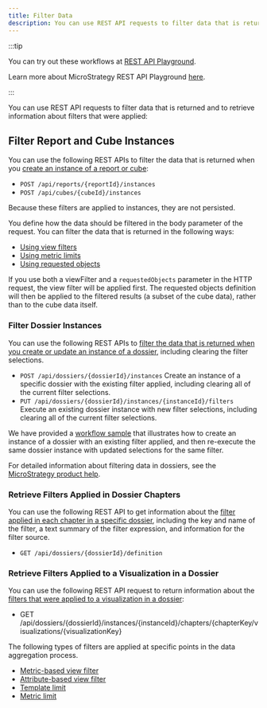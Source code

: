 ```yaml
---
title: Filter Data
description: You can use REST API requests to filter data that is returned and to retrieve information about filters that were applied.
---
```


:::tip

You can try out these workflows at [REST API Playground](https://www.postman.com/microstrategysdk/workspace/microstrategy-rest-api/folder/16131298-b0a16367-8997-447d-8731-2d6281d4f9bc?ctx=documentation).

Learn more about MicroStrategy REST API Playground [here](/docs/getting-started/playground.md).

:::

You can use REST API requests to filter data that is returned and to retrieve information about filters that were applied:

## Filter Report and Cube Instances

You can use the following REST APIs to filter the data that is returned when you [create an instance of a report or cube](./filter-report-and-cube-instances/filter-report-and-cube-instances.md):

- `POST /api/reports/{reportId}/instances`
- `POST /api/cubes/{cubeId}/instances`

Because these filters are applied to instances, they are not persisted.

You define how the data should be filtered in the body parameter of the request. You can filter the data that is returned in the following ways:

- [Using view filters](./filter-report-and-cube-instances/filter-report-and-cube-instances-using-view-filters/filter-report-and-cube-instances-using-view-filters.md)
- [Using metric limits](./filter-report-and-cube-instances/filter-report-and-cube-instances-using-metric-limits/filter-report-and-cube-instances-using-metric-limits.md)
- [Using requested objects](./filter-report-and-cube-instances/filter-report-and-cube-instances-using-requested-objects/filter-report-and-cube-instances-using-requested-objects.md)

If you use both a viewFilter and a `requestedObjects` parameter in the HTTP request, the view filter will be applied first. The requested objects definition will then be applied to the filtered results (a subset of the cube data), rather than to the cube data itself.

### Filter Dossier Instances

You can use the following REST APIs to [filter the data that is returned when you create or update an instance of a dossier](./filter-dossier-instances/filter-dossier-instances.md), including clearing the filter selections.

- `POST /api/dossiers/{dossierId}/instances` Create an instance of a specific dossier with the existing filter applied, including clearing all of the current filter selections.
- `PUT /api/dossiers/{dossierId}/instances/{instanceId}/filters` Execute an existing dossier instance with new filter selections, including clearing all of the current filter selections.

We have provided a [workflow sample](./filter-dossier-instances/workflow-sample.md) that illustrates how to create an instance of a dossier with an existing filter applied, and then re-execute the same dossier instance with updated selections for the same filter.

For detailed information about filtering data in dossiers, see the [MicroStrategy product help](https://www2.microstrategy.com/producthelp/Current/MSTRWeb/WebHelp/Lang_1033/Content/filter_data.htm).

### Retrieve Filters Applied in Dossier Chapters

You can use the following REST API to get information about the [filter applied in each chapter in a specific dossier](./retrieve-filters-applied-to-dossier-chapters.md), including the key and name of the filter, a text summary of the filter expression, and information for the filter source.

- `GET /api/dossiers/{dossierId}/definition`

### Retrieve Filters Applied to a Visualization in a Dossier

You can use the following REST API request to return information about the [filters that were applied to a visualization in a dossier](./retrieve-filters-applied-to-a-visualization/retrieve-filters-applied-to-a-visualization.md):

- GET /api/dossiers/{dossierId}/instances/{instanceId}/chapters/{chapterKey/visualizations/{visualizationKey}

The following types of filters are applied at specific points in the data aggregation process.

- [Metric-based view filter](./retrieve-filters-applied-to-a-visualization/return-metric-based-view-filters.md)
- [Attribute-based view filter](./retrieve-filters-applied-to-a-visualization/return-attribute-based-view-filters.md)
- [Template limit](./retrieve-filters-applied-to-a-visualization/return-template-limit-criteria.md)
- [Metric limit](./retrieve-filters-applied-to-a-visualization/return-metric-limit-criteria.md)

